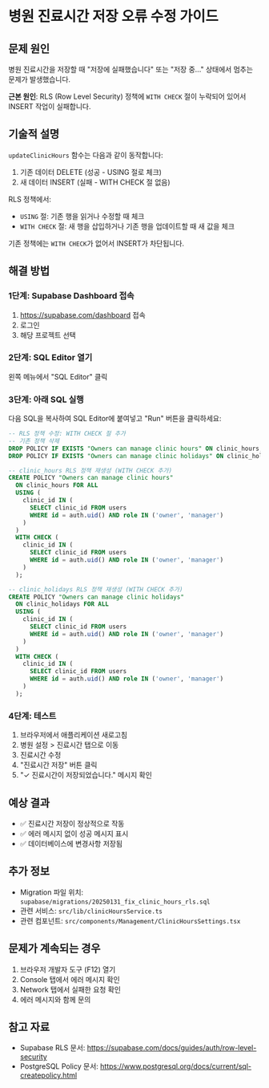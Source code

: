 # 병원 진료시간 저장 오류 수정 가이드

## 문제 원인

병원 진료시간을 저장할 때 "저장에 실패했습니다" 또는 "저장 중..." 상태에서 멈추는 문제가 발생했습니다.

**근본 원인**: RLS (Row Level Security) 정책에 `WITH CHECK` 절이 누락되어 있어서 INSERT 작업이 실패합니다.

## 기술적 설명

`updateClinicHours` 함수는 다음과 같이 동작합니다:
1. 기존 데이터 DELETE (성공 - USING 절로 체크)
2. 새 데이터 INSERT (실패 - WITH CHECK 절 없음)

RLS 정책에서:
- `USING` 절: 기존 행을 읽거나 수정할 때 체크
- `WITH CHECK` 절: 새 행을 삽입하거나 기존 행을 업데이트할 때 새 값을 체크

기존 정책에는 `WITH CHECK`가 없어서 INSERT가 차단됩니다.

## 해결 방법

### 1단계: Supabase Dashboard 접속

1. https://supabase.com/dashboard 접속
2. 로그인
3. 해당 프로젝트 선택

### 2단계: SQL Editor 열기

왼쪽 메뉴에서 "SQL Editor" 클릭

### 3단계: 아래 SQL 실행

다음 SQL을 복사하여 SQL Editor에 붙여넣고 "Run" 버튼을 클릭하세요:

```sql
-- RLS 정책 수정: WITH CHECK 절 추가
-- 기존 정책 삭제
DROP POLICY IF EXISTS "Owners can manage clinic hours" ON clinic_hours;
DROP POLICY IF EXISTS "Owners can manage clinic holidays" ON clinic_holidays;

-- clinic_hours RLS 정책 재생성 (WITH CHECK 추가)
CREATE POLICY "Owners can manage clinic hours"
  ON clinic_hours FOR ALL
  USING (
    clinic_id IN (
      SELECT clinic_id FROM users
      WHERE id = auth.uid() AND role IN ('owner', 'manager')
    )
  )
  WITH CHECK (
    clinic_id IN (
      SELECT clinic_id FROM users
      WHERE id = auth.uid() AND role IN ('owner', 'manager')
    )
  );

-- clinic_holidays RLS 정책 재생성 (WITH CHECK 추가)
CREATE POLICY "Owners can manage clinic holidays"
  ON clinic_holidays FOR ALL
  USING (
    clinic_id IN (
      SELECT clinic_id FROM users
      WHERE id = auth.uid() AND role IN ('owner', 'manager')
    )
  )
  WITH CHECK (
    clinic_id IN (
      SELECT clinic_id FROM users
      WHERE id = auth.uid() AND role IN ('owner', 'manager')
    )
  );
```

### 4단계: 테스트

1. 브라우저에서 애플리케이션 새로고침
2. 병원 설정 > 진료시간 탭으로 이동
3. 진료시간 수정
4. "진료시간 저장" 버튼 클릭
5. "✓ 진료시간이 저장되었습니다." 메시지 확인

## 예상 결과

- ✅ 진료시간 저장이 정상적으로 작동
- ✅ 에러 메시지 없이 성공 메시지 표시
- ✅ 데이터베이스에 변경사항 저장됨

## 추가 정보

- Migration 파일 위치: `supabase/migrations/20250131_fix_clinic_hours_rls.sql`
- 관련 서비스: `src/lib/clinicHoursService.ts`
- 관련 컴포넌트: `src/components/Management/ClinicHoursSettings.tsx`

## 문제가 계속되는 경우

1. 브라우저 개발자 도구 (F12) 열기
2. Console 탭에서 에러 메시지 확인
3. Network 탭에서 실패한 요청 확인
4. 에러 메시지와 함께 문의

## 참고 자료

- Supabase RLS 문서: https://supabase.com/docs/guides/auth/row-level-security
- PostgreSQL Policy 문서: https://www.postgresql.org/docs/current/sql-createpolicy.html
